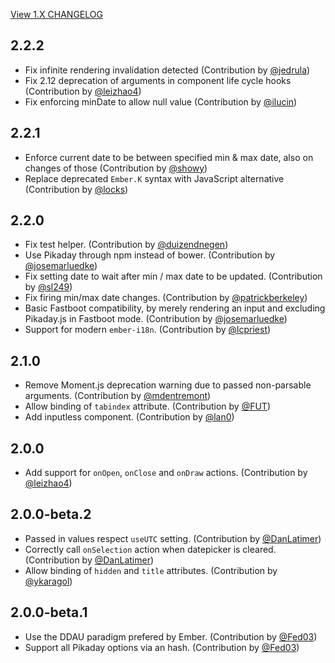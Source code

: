 [View 1.X CHANGELOG](https://github.com/edgycircle/ember-pikaday/blob/stable-1/CHANGELOG.md)

## 2.2.2
- Fix infinite rendering invalidation detected (Contribution by [@jedrula](https://github.com/jedrula))
- Fix 2.12 deprecation of arguments in component life cycle hooks (Contribution by [@leizhao4](https://github.com/leizhao4))
- Fix enforcing minDate to allow null value (Contribution by [@ilucin](https://github.com/ilucin))

## 2.2.1
- Enforce current date to be between specified min & max date, also on changes of those (Contribution by [@showy](https://github.com/showy))
- Replace deprecated `Ember.K` syntax with JavaScript alternative (Contribution by [@locks](https://github.com/locks))

## 2.2.0
- Fix test helper. (Contribution by [@duizendnegen](https://github.com/duizendnegen))
- Use Pikaday through npm instead of bower. (Contribution by [@josemarluedke](https://github.com/josemarluedke))
- Fix setting date to wait after min / max date to be updated. (Contribution by [@sl249](https://github.com/sl249))
- Fix firing min/max date changes. (Contribution by [@patrickberkeley](https://github.com/patrickberkeley))
- Basic Fastboot compatibility, by merely rendering an input and excluding Pikaday.js in Fastboot mode. (Contribution by [@josemarluedke](https://github.com/josemarluedke))
- Support for modern `ember-i18n`. (Contribution by [@lcpriest](https://github.com/lcpriest))

## 2.1.0
- Remove Moment.js deprecation warning due to passed non-parsable arguments. (Contribution by [@mdentremont](https://github.com/mdentremont))
- Allow binding of `tabindex` attribute. (Contribution by [@FUT](https://github.com/FUT))
- Add inputless component. (Contribution by [@lan0](https://github.com/lan0))

## 2.0.0
- Add support for `onOpen`, `onClose` and `onDraw` actions. (Contribution by [@leizhao4](https://github.com/leizhao4))

## 2.0.0-beta.2
- Passed in values respect `useUTC` setting. (Contribution by [@DanLatimer](https://github.com/DanLatimer))
- Correctly call `onSelection` action when datepicker is cleared. (Contribution by [@DanLatimer](https://github.com/DanLatimer))
- Allow binding of `hidden` and `title` attributes. (Contribution by [@ykaragol](https://github.com/ykaragol))

## 2.0.0-beta.1
- Use the DDAU paradigm prefered by Ember. (Contribution by [@Fed03](https://github.com/Fed03))
- Support all Pikaday options via an hash. (Contribution by [@Fed03](https://github.com/Fed03))
